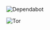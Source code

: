 ![Dependabot](https://img.shields.io/badge/dependabot-025E8C?style=for-the-badge&logo=dependabot&logoColor=white)

![Tor](https://img.shields.io/badge/Tor-7D4698?style=for-the-badge&logo=Tor-Browser&logoColor=white)
